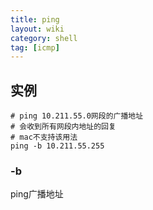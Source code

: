 ```yaml
---
title: ping
layout: wiki
category: shell
tag: [icmp]
---
```


## 实例

~~~
# ping 10.211.55.0网段的广播地址
# 会收到所有网段内地址的回复
# mac不支持该用法
ping -b 10.211.55.255
~~~


### -b

ping广播地址